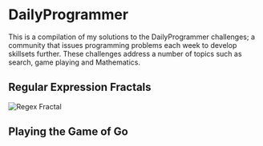 # DailyProgrammer
This is a compilation of my solutions to the DailyProgrammer challenges; a community that issues programming problems each week to develop skillsets further. These challenges address a number of topics such as search, game playing and Mathematics.

## Regular Expression Fractals
![Regex Fractal](https://github.com/Kerorogunso/DailyProgrammer/regex_fractal.png)
## Playing the Game of Go

